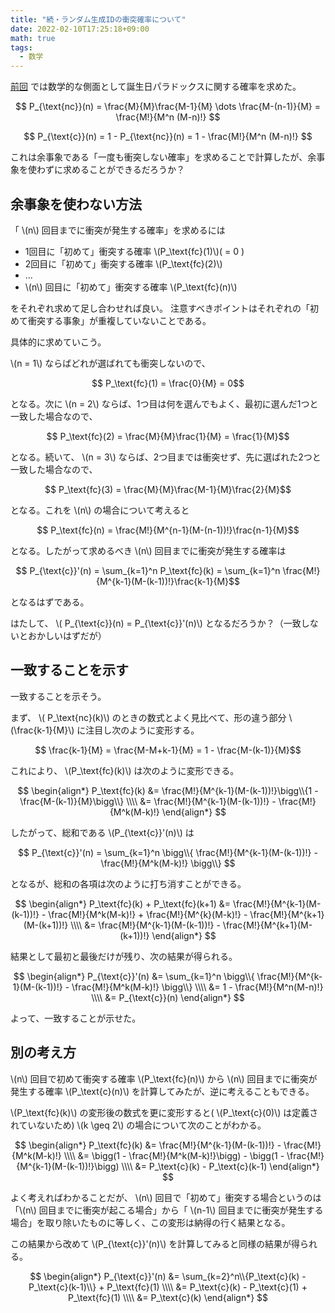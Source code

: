 ```yaml
---
title: "続・ランダム生成IDの衝突確率について"
date: 2022-02-10T17:25:18+09:00
math: true
tags:
  - 数学
---
```


[前回](/posts/2022/02/hash-collision) では数学的な側面として誕生日パラドックスに関する確率を求めた。

$$ P_{\text{nc}}(n) = \frac{M}{M}\frac{M-1}{M} \dots \frac{M-(n-1)}{M} = \frac{M!}{M^n (M-n)!} $$

$$ P_{\text{c}}(n) = 1 - P_{\text{nc}}(n) = 1 - \frac{M!}{M^n (M-n)!} $$

これは余事象である「一度も衝突しない確率」を求めることで計算したが、余事象を使わずに求めることができるだろうか？

## 余事象を使わない方法

「 \\(n\\) 回目までに衝突が発生する確率」を求めるには

- 1回目に「初めて」衝突する確率 \\(P_\text{fc}(1)\\)( = 0 )
- 2回目に「初めて」衝突する確率 \\(P_\text{fc}(2)\\)
- ...
- \\(n\\) 回目に「初めて」衝突する確率 \\(P_\text{fc}(n)\\)
  
をそれぞれ求めて足し合わせれば良い。
注意すべきポイントはそれぞれの「初めて衝突する事象」が重複していないことである。

具体的に求めていこう。

\\(n = 1\\) ならばどれが選ばれても衝突しないので、

$$ P_\text{fc}(1) = \frac{0}{M} = 0$$

となる。次に \\(n = 2\\) ならば、1つ目は何を選んでもよく、最初に選んだ1つと一致した場合なので、

$$ P_\text{fc}(2) = \frac{M}{M}\frac{1}{M} = \frac{1}{M}$$

となる。続いて、 \\(n = 3\\) ならば、2つ目までは衝突せず、先に選ばれた2つと一致した場合なので、

$$ P_\text{fc}(3) = \frac{M}{M}\frac{M-1}{M}\frac{2}{M}$$

となる。これを \\(n\\) の場合について考えると

$$ P_\text{fc}(n) = \frac{M!}{M^{n-1}(M-(n-1))!}\frac{n-1}{M}$$

となる。したがって求めるべき \\(n\\) 回目までに衝突が発生する確率は

$$ P_{\text{c}}'(n) = \sum_{k=1}^n P_\text{fc}(k) = \sum_{k=1}^n \frac{M!}{M^{k-1}(M-(k-1))!}\frac{k-1}{M}$$

となるはずである。

はたして、 \\( P_{\text{c}}(n) = P_{\text{c}}'(n)\\) となるだろうか？（一致しないとおかしいはずだが）

## 一致することを示す

一致することを示そう。

まず、 \\( P_\text{nc}(k)\\) のときの数式とよく見比べて、形の違う部分 \\(\frac{k-1}{M}\\) に注目し次のように変形する。

$$ \frac{k-1}{M} = \frac{M-M+k-1}{M} = 1 - \frac{M-(k-1)}{M}$$

これにより、 \\(P_\text{fc}(k)\\) は次のように変形できる。

$$
\begin{align*}
P_\text{fc}(k) &=  \frac{M!}{M^{k-1}(M-(k-1))!}\bigg\\{1 - \frac{M-(k-1)}{M}\bigg\\} \\\\
&= \frac{M!}{M^{k-1}(M-(k-1))!} - \frac{M!}{M^k(M-k)!}
\end{align*}
$$

したがって、総和である \\(P_{\text{c}}'(n)\\) は

$$ P_{\text{c}}'(n) = \sum_{k=1}^n \bigg\\{ \frac{M!}{M^{k-1}(M-(k-1))!} - \frac{M!}{M^k(M-k)!} \bigg\\} $$

となるが、総和の各項は次のように打ち消すことができる。

$$
\begin{align*}
P_\text{fc}(k) + P_\text{fc}(k+1) &= \frac{M!}{M^{k-1}(M-(k-1))!} - \frac{M!}{M^k(M-k)!} + \frac{M!}{M^{k}(M-k)!} - \frac{M!}{M^{k+1}(M-(k+1))!} \\\\ &= \frac{M!}{M^{k-1}(M-(k-1))!} - \frac{M!}{M^{k+1}(M-(k+1))!}
\end{align*}
$$

結果として最初と最後だけが残り、次の結果が得られる。

$$
\begin{align*}
P_{\text{c}}'(n) &= \sum_{k=1}^n \bigg\\{ \frac{M!}{M^{k-1}(M-(k-1))!} - \frac{M!}{M^k(M-k)!} \bigg\\} \\\\
&= 1 - \frac{M!}{M^n(M-n)!} \\\\
&= P_{\text{c}}(n)
\end{align*}
$$

よって、一致することが示せた。

## 別の考え方

\\(n\\) 回目で初めて衝突する確率 \\(P_\text{fc}(n)\\) から \\(n\\) 回目までに衝突が発生する確率 \\(P_\text{c}(n)\\) を計算してみたが、逆に考えることもできる。

\\(P_\text{fc}(k)\\) の変形後の数式を更に変形すると( \\(P_\text{c}(0)\\) は定義されていないため) \\(k \geq 2\\) の場合について次のことがわかる。

$$
\begin{align*}
P_\text{fc}(k) &= \frac{M!}{M^{k-1}(M-(k-1))!} - \frac{M!}{M^k(M-k)!} \\\\
&= \bigg(1 - \frac{M!}{M^k(M-k)!}\bigg) - \bigg(1 - \frac{M!}{M^{k-1}(M-(k-1))!}\bigg) \\\\
&= P_\text{c}(k) - P_\text{c}(k-1)
\end{align*}
$$

よく考えればわかることだが、 \\(n\\) 回目で「初めて」衝突する場合というのは「\\(n\\) 回目までに衝突が起こる場合」から「 \\(n-1\\) 回目までに衝突が発生する場合」を取り除いたものに等しく、この変形は納得の行く結果となる。

この結果から改めて \\(P_{\text{c}}'(n)\\) を計算してみると同様の結果が得られる。

$$
\begin{align*}
P_{\text{c}}'(n) &= \sum_{k=2}^n\\{P_\text{c}(k) - P_\text{c}(k-1)\\} + P_\text{fc}(1) \\\\
&= P_\text{c}(k) - P_\text{c}(1) + P_\text{fc}(1) \\\\
&= P_\text{c}(k)
\end{align*}
$$
